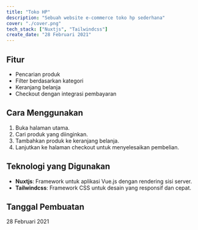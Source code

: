 ```yaml
---
title: "Toko HP"
description: "Sebuah website e-commerce toko hp sederhana"
cover: "./cover.png"
tech_stack: ["Nuxtjs", "Tailwindcss"]
create_date: "28 Februari 2021"
---
```


## Fitur

- Pencarian produk
- Filter berdasarkan kategori
- Keranjang belanja
- Checkout dengan integrasi pembayaran

## Cara Menggunakan

1. Buka halaman utama.
2. Cari produk yang diinginkan.
3. Tambahkan produk ke keranjang belanja.
4. Lanjutkan ke halaman checkout untuk menyelesaikan pembelian.

## Teknologi yang Digunakan

- **Nuxtjs**: Framework untuk aplikasi Vue.js dengan rendering sisi server.
- **Tailwindcss**: Framework CSS untuk desain yang responsif dan cepat.

## Tanggal Pembuatan

28 Februari 2021